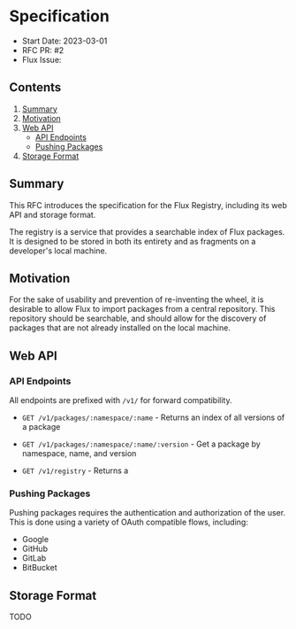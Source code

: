 # Specification

- Start Date: 2023-03-01
- RFC PR: #2
- Flux Issue:

## Contents

1. [Summary](#summary)
2. [Motivation](#motivation)
3. [Web API](#web-api)
	- [API Endpoints](#api-endpoints)
	- [Pushing Packages](#pushing-packages)
4. [Storage Format](#storage-format)

## Summary

This RFC introduces the specification for the Flux Registry, including its web API and storage format.

The registry is a service that provides a searchable index of Flux packages. It is designed to be stored in both its entirety and as fragments on a developer's local machine.

## Motivation

For the sake of usability and prevention of re-inventing the wheel, it is desirable to allow Flux to import packages from a central repository. This repository should be searchable, and should allow for the discovery of packages that are not already installed on the local machine.

## Web API

### API Endpoints

All endpoints are prefixed with `/v1/` for forward compatibility.

- `GET /v1/packages/:namespace/:name` - Returns an index of all versions of a package
- `GET /v1/packages/:namespace/:name/:version` - Get a package by namespace, name, and version

- `GET /v1/registry` - Returns a 

### Pushing Packages

Pushing packages requires the authentication and authorization of the user. This is done using a variety of OAuth compatible flows, including:

- Google
- GitHub
- GitLab
- BitBucket

## Storage Format

TODO
